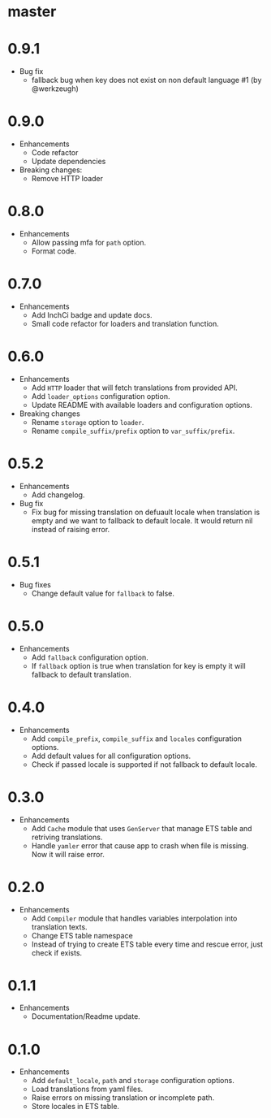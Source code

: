 # master

# 0.9.1

- Bug fix
  - fallback bug when key does not exist on non default language #1 (by @werkzeugh)

# 0.9.0

- Enhancements
  - Code refactor
  - Update dependencies
- Breaking changes:
  - Remove HTTP loader

# 0.8.0

- Enhancements
  - Allow passing mfa for `path` option.
  - Format code.

# 0.7.0

- Enhancements
  - Add InchCi badge and update docs.
  - Small code refactor for loaders and translation function.

# 0.6.0

- Enhancements
  - Add `HTTP` loader that will fetch translations from provided API.
  - Add `loader_options` configuration option.
  - Update README with available loaders and configuration options.
- Breaking changes
  - Rename `storage` option to `loader`.
  - Rename `compile_suffix/prefix` option to `var_suffix/prefix`.

# 0.5.2

- Enhancements
  - Add changelog.
- Bug fix
  - Fix bug for missing translation on defuault locale when translation is empty and we want to fallback to default locale. It would return nil instead of raising error.

# 0.5.1

- Bug fixes
  - Change default value for `fallback` to false.

# 0.5.0

- Enhancements
  - Add `fallback` configuration option.
  - If `fallback` option is true when translation for key is empty it will fallback to default translation.

# 0.4.0

- Enhancements
  - Add `compile_prefix`, `compile_suffix` and `locales` configuration options.
  - Add default values for all configuration options.
  - Check if passed locale is supported if not fallback to default locale.

# 0.3.0

- Enhancements
  - Add `Cache` module that uses `GenServer` that manage ETS table and retriving translations.
  - Handle `yamler` error that cause app to crash when file is missing. Now it will raise error.

# 0.2.0

- Enhancements
  - Add `Compiler` module that handles variables interpolation into translation texts.
  - Change ETS table namespace
  - Instead of trying to create ETS table every time and rescue error, just check if exists.

# 0.1.1

- Enhancements
  - Documentation/Readme update.

# 0.1.0

- Enhancements
  - Add `default_locale`, `path` and `storage` configuration options.
  - Load translations from yaml files.
  - Raise errors on missing translation or incomplete path.
  - Store locales in ETS table.
